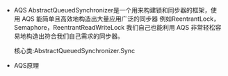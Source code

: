 - AQS AbstractQueuedSynchronizer是一个用来构建锁和同步器的框架，使用 AQS 能简单且高效地构造出大量应用广泛的同步器
  例如ReentrantLock，Semaphore，ReentrantReadWriteLock
  我们自己也能利用 AQS 非常轻松容易地构造出符合我们自己需求的同步器。
  
  核心类:AbstractQueuedSynchronizer.Sync
- AQS原理